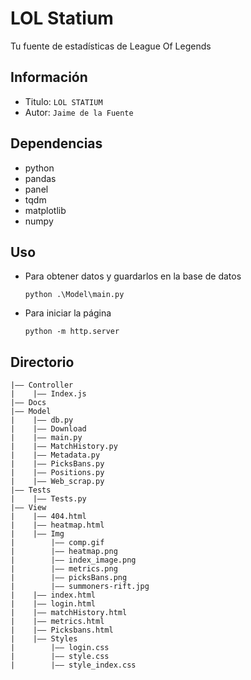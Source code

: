LOL Statium
===
Tu fuente de estadísticas de League Of Legends
## Información
- Titulo:  `LOL STATIUM`
- Autor:  `Jaime de la Fuente`

## Dependencias
- python
- pandas
- panel
- tqdm
- matplotlib
- numpy

## Uso
- Para obtener datos y guardarlos en la base de datos
  ```
  python .\Model\main.py
  ```
- Para iniciar la página
  ```
  python -m http.server
  ```

## Directorio
```
|—— Controller
|    |—— Index.js
|—— Docs
|—— Model
|    |—— db.py
|    |—— Download
|    |—— main.py
|    |—— MatchHistory.py
|    |—— Metadata.py
|    |—— PicksBans.py
|    |—— Positions.py
|    |—— Web_scrap.py
|—— Tests
|    |—— Tests.py
|—— View
|    |—— 404.html
|    |—— heatmap.html
|    |—— Img
|        |—— comp.gif
|        |—— heatmap.png
|        |—— index_image.png
|        |—— metrics.png
|        |—— picksBans.png
|        |—— summoners-rift.jpg
|    |—— index.html
|    |—— login.html
|    |—— matchHistory.html
|    |—— metrics.html
|    |—— Picksbans.html
|    |—— Styles
|        |—— login.css
|        |—— style.css
|        |—— style_index.css
```
